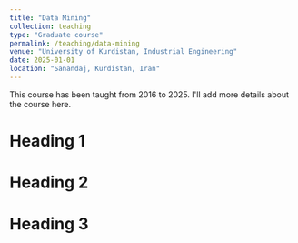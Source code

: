 ```yaml
---
title: "Data Mining"
collection: teaching
type: "Graduate course"
permalink: /teaching/data-mining
venue: "University of Kurdistan, Industrial Engineering"
date: 2025-01-01
location: "Sanandaj, Kurdistan, Iran"
---
```


This course has been taught from 2016 to 2025. I'll add more details about the course here.

Heading 1
======

Heading 2
======

Heading 3
======
